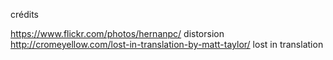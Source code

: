 crédits

https://www.flickr.com/photos/hernanpc/ distorsion
http://cromeyellow.com/lost-in-translation-by-matt-taylor/ lost in translation